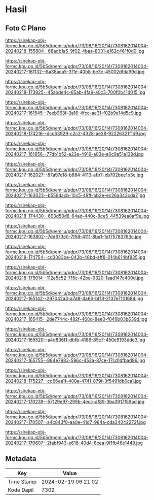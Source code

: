 # Hasil

## Foto C Plano

https://sirekap-obj-formc.kpu.go.id/5b5d/pemilu/pdpr/73/08/16/20/14/7308162014004-20240218-155804--68adb1a5-9f02-4baa-8031-e162c461f0d0.jpg

https://sirekap-obj-formc.kpu.go.id/5b5d/pemilu/pdpr/73/08/16/20/14/7308162014004-20240217-161132--8a38aca5-3f1e-40b8-be3c-45002dfda99d.jpg

https://sirekap-obj-formc.kpu.go.id/5b5d/pemilu/pdpr/73/08/16/20/14/7308162014004-20240218-173925--45abde4c-85ab-4fa9-a0c3-700f0b41d015.jpg

https://sirekap-obj-formc.kpu.go.id/5b5d/pemilu/pdpr/73/08/16/20/14/7308162014004-20240217-161545--7eeb963f-3a16-4fcc-ae31-f02b9e14d5c9.jpg

https://sirekap-obj-formc.kpu.go.id/5b5d/pemilu/pdpr/73/08/16/20/14/7308162014004-20240218-174216--dcc63929-c2c2-4328-ae28-92226321f1d9.jpg

https://sirekap-obj-formc.kpu.go.id/5b5d/pemilu/pdpr/73/08/16/20/14/7308162014004-20240217-161856--77db1b52-a22e-4919-a03e-a0c9a51a138d.jpg

https://sirekap-obj-formc.kpu.go.id/5b5d/pemilu/pdpr/73/08/16/20/14/7308162014004-20240217-162027--87a97e18-b884-4113-afb7-eb702bee1b3c.jpg

https://sirekap-obj-formc.kpu.go.id/5b5d/pemilu/pdpr/73/08/16/20/14/7308162014004-20240217-163023--b559dacb-10c5-49ff-bb3e-ec26a343cda7.jpg

https://sirekap-obj-formc.kpu.go.id/5b5d/pemilu/pdpr/73/08/16/20/14/7308162014004-20240218-174430--663d58d8-64ad-440c-8ce5-44539ea8af9e.jpg

https://sirekap-obj-formc.kpu.go.id/5b5d/pemilu/pdpr/73/08/16/20/14/7308162014004-20240217-163802--7dd673e0-7f58-4111-8ba1-1df75783763c.jpg

https://sirekap-obj-formc.kpu.go.id/5b5d/pemilu/pdpr/73/08/16/20/14/7308162014004-20240218-174754--cd3083be-043b-48bd-aff8-014b614bf835.jpg

https://sirekap-obj-formc.kpu.go.id/5b5d/pemilu/pdpr/73/08/16/20/14/7308162014004-20240218-175014--112e5c52-715c-42ba-9320-1aad147c400d.jpg

https://sirekap-obj-formc.kpu.go.id/5b5d/pemilu/pdpr/73/08/16/20/14/7308162014004-20240217-165142--297042a3-a7d8-4a66-bf13-2137e7101684.jpg

https://sirekap-obj-formc.kpu.go.id/5b5d/pemilu/pdpr/73/08/16/20/14/7308162014004-20240217-165415--2de7744c-482f-468d-8ee0-f049b03b639d.jpg

https://sirekap-obj-formc.kpu.go.id/5b5d/pemilu/pdpr/73/08/16/20/14/7308162014004-20240217-165520--a4d836f1-dbfb-4186-85c7-450e9193dde3.jpg

https://sirekap-obj-formc.kpu.go.id/5b5d/pemilu/pdpr/73/08/16/20/14/7308162014004-20240217-165755--884e7983-596c-452a-87ce-17cd1dfbad96.jpg

https://sirekap-obj-formc.kpu.go.id/5b5d/pemilu/pdpr/73/08/16/20/14/7308162014004-20240218-175227--cd66ea1f-400a-4741-879f-3f5491db6ca1.jpg

https://sirekap-obj-formc.kpu.go.id/5b5d/pemilu/pdpr/73/08/16/20/14/7308162014004-20240217-170239--57129e97-299b-4ecc-af89-3ba3917f59ad.jpg

https://sirekap-obj-formc.kpu.go.id/5b5d/pemilu/pdpr/73/08/16/20/14/7308162014004-20240217-170507--a4c843f0-aa0e-41d7-984a-cda34042272f.jpg

https://sirekap-obj-formc.kpu.go.id/5b5d/pemilu/pdpr/73/08/16/20/14/7308162014004-20240217-170607--2fabf943-e616-40d4-8cea-9f1fb46e1449.jpg


## Metadata

| Key        | Value               |
| ---------- | ------------------- |
| Time Stamp | 2024-02-19 06:21:02 |
| Kode Dapil | 7302                |



